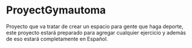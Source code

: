 # ProyectGymautoma
Proyecto que va tratar de crear un espacio para gente que haga deporte, este proyecto estará preparado para agregar cualquier ejercicio y además de eso estará completamente en Español. 
